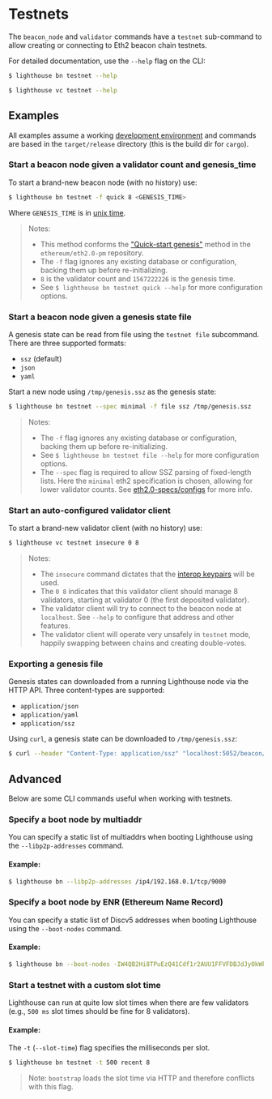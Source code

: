 # Testnets

The `beacon_node` and `validator` commands have a `testnet` sub-command to
allow creating or connecting to Eth2 beacon chain testnets.

For detailed documentation, use the `--help` flag on the CLI:

```bash
$ lighthouse bn testnet --help
```

```bash
$ lighthouse vc testnet --help
```

## Examples

All examples assume a working [development environment](./setup.md) and
commands are based in the `target/release` directory (this is the build dir for
`cargo`).

### Start a beacon node given a validator count and genesis_time


To start a brand-new beacon node (with no history) use:

```bash
$ lighthouse bn testnet -f quick 8 <GENESIS_TIME>
```

Where `GENESIS_TIME` is in [unix time](https://duckduckgo.com/?q=unix+time&t=ffab&ia=answer).

> Notes:
>
> - This method conforms the ["Quick-start
genesis"](https://github.com/ethereum/eth2.0-pm/tree/6e41fcf383ebeb5125938850d8e9b4e9888389b4/interop/mocked_start#quick-start-genesis)
method in the `ethereum/eth2.0-pm` repository.
> - The `-f` flag ignores any existing database or configuration, backing them
>   up before re-initializing.
> - `8` is the validator count and `1567222226` is the genesis time.
> - See `$ lighthouse bn testnet quick --help` for more configuration options.

### Start a beacon node given a genesis state file

A genesis state can be read from file using the `testnet file` subcommand.
There are three supported formats:

- `ssz` (default)
- `json`
- `yaml`

Start a new node using `/tmp/genesis.ssz` as the genesis state:

```bash
$ lighthouse bn testnet --spec minimal -f file ssz /tmp/genesis.ssz
```

> Notes:
>
> - The `-f` flag ignores any existing database or configuration, backing them
>   up before re-initializing.
> - See `$ lighthouse bn testnet file --help` for more configuration options.
> - The `--spec` flag is required to allow SSZ parsing of fixed-length lists.
>   Here the `minimal` eth2 specification is chosen, allowing for lower
>   validator counts. See
>   [eth2.0-specs/configs](https://github.com/ethereum/eth2.0-specs/tree/dev/configs)
>   for more info.

### Start an auto-configured validator client

To start a brand-new validator client (with no history) use:

```bash
$ lighthouse vc testnet insecure 0 8
```

> Notes:
>
> - The `insecure` command dictates that the [interop keypairs](https://github.com/ethereum/eth2.0-pm/tree/6e41fcf383ebeb5125938850d8e9b4e9888389b4/interop/mocked_start#pubkeyprivkey-generation)
>   will be used.
> - The `0 8` indicates that this validator client should manage 8 validators,
>   starting at validator 0 (the first deposited validator).
> - The validator client will try to connect to the beacon node at `localhost`.
>   See `--help` to configure that address and other features.
> - The validator client will operate very unsafely in `testnet` mode, happily
>   swapping between chains and creating double-votes.

### Exporting a genesis file

Genesis states can downloaded from a running Lighthouse node via the HTTP API. Three content-types are supported:

- `application/json`
- `application/yaml`
- `application/ssz`

Using `curl`, a genesis state can be downloaded to `/tmp/genesis.ssz`:

```bash
$ curl --header "Content-Type: application/ssz" "localhost:5052/beacon/state/genesis" -o /tmp/genesis.ssz
```

## Advanced

Below are some CLI commands useful when working with testnets.

### Specify a boot node by multiaddr

You can specify a static list of multiaddrs when booting Lighthouse using
the `--libp2p-addresses` command.

#### Example:

```bash
$ lighthouse bn --libp2p-addresses /ip4/192.168.0.1/tcp/9000
```

### Specify a boot node by ENR (Ethereum Name Record)

You can specify a static list of Discv5 addresses when booting Lighthouse using
the `--boot-nodes` command.

#### Example:

```bash
$ lighthouse bn --boot-nodes -IW4QB2Hi8TPuEzQ41Cdf1r2AUU1FFVFDBJdJyOkWk2qXpZfFZQy2YnJIyoT_5fnbtrXUouoskmydZl4pIg90clIkYUDgmlwhH8AAAGDdGNwgiMog3VkcIIjKIlzZWNwMjU2azGhAjg0-DsTkQynhJCRnLLttBK1RS78lmUkLa-wgzAi-Ob5
```

### Start a testnet with a custom slot time

Lighthouse can run at quite low slot times when there are few validators (e.g.,
`500 ms` slot times should be fine for 8 validators).

#### Example:

The `-t` (`--slot-time`) flag specifies the milliseconds per slot.

```bash
$ lighthouse bn testnet -t 500 recent 8
```

> Note: `bootstrap` loads the slot time via HTTP and therefore conflicts with
> this flag.
